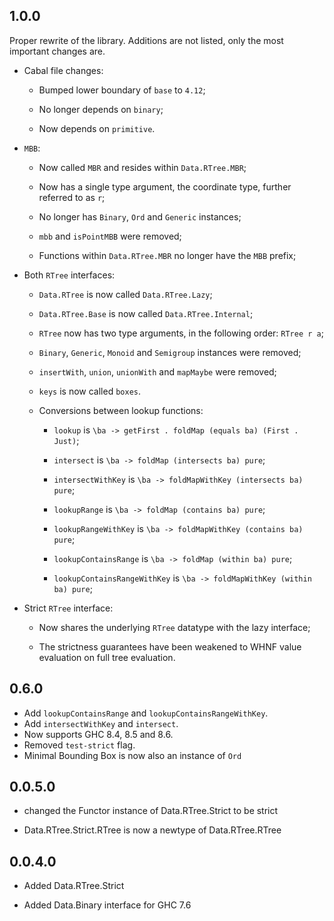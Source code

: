 ## 1.0.0

Proper rewrite of the library.
Additions are not listed, only the most important changes are.

* Cabal file changes:

  - Bumped lower boundary of `base` to `4.12`;

  - No longer depends on `binary`;

  - Now depends on `primitive`.

* `MBB`:

  - Now called `MBR` and resides within `Data.RTree.MBR`;

  - Now has a single type argument, the coordinate type, further referred to as `r`;

  - No longer has `Binary`, `Ord` and `Generic` instances;

  - `mbb` and `isPointMBB` were removed;

  - Functions within `Data.RTree.MBR` no longer have the `MBB` prefix;

* Both `RTree` interfaces:

  - `Data.RTree` is now called `Data.RTree.Lazy`;

  - `Data.RTree.Base` is now called `Data.RTree.Internal`;

  - `RTree` now has two type arguments, in the following order: `RTree r a`;

  - `Binary`, `Generic`, `Monoid` and `Semigroup` instances were removed;

  - `insertWith`, `union`, `unionWith` and `mapMaybe` were removed;

  - `keys` is now called `boxes`.

  - Conversions between lookup functions:

    - `lookup` is `\ba -> getFirst . foldMap (equals ba) (First . Just)`;

    - `intersect` is `\ba -> foldMap (intersects ba) pure`;

    - `intersectWithKey` is `\ba -> foldMapWithKey (intersects ba) pure`;

    - `lookupRange` is `\ba -> foldMap (contains ba) pure`;

    - `lookupRangeWithKey` is `\ba -> foldMapWithKey (contains ba) pure`;

    - `lookupContainsRange` is `\ba -> foldMap (within ba) pure`;

    - `lookupContainsRangeWithKey` is `\ba -> foldMapWithKey (within ba) pure`;

* Strict `RTree` interface:

  - Now shares the underlying `RTree` datatype with the lazy interface;

  - The strictness guarantees have been weakened to WHNF value evaluation on full
    tree evaluation.

## 0.6.0

* Add `lookupContainsRange` and `lookupContainsRangeWithKey`.
* Add `intersectWithKey` and `intersect`.
* Now supports GHC 8.4, 8.5 and 8.6.
* Removed `test-strict` flag.
* Minimal Bounding Box is now also an instance of `Ord`

## 0.0.5.0

* changed the Functor instance of Data.RTree.Strict to be strict

* Data.RTree.Strict.RTree is now a newtype of Data.RTree.RTree

## 0.0.4.0

* Added Data.RTree.Strict

* Added Data.Binary interface for GHC 7.6
